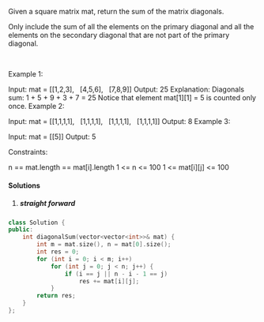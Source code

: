 Given a square matrix mat, return the sum of the matrix diagonals.

Only include the sum of all the elements on the primary diagonal and all the elements on the secondary diagonal that are not part of the primary diagonal.

 

Example 1:


Input: mat = [[1,2,3],
              [4,5,6],
              [7,8,9]]
Output: 25
Explanation: Diagonals sum: 1 + 5 + 9 + 3 + 7 = 25
Notice that element mat[1][1] = 5 is counted only once.
Example 2:

Input: mat = [[1,1,1,1],
              [1,1,1,1],
              [1,1,1,1],
              [1,1,1,1]]
Output: 8
Example 3:

Input: mat = [[5]]
Output: 5
 

Constraints:

n == mat.length == mat[i].length
1 <= n <= 100
1 <= mat[i][j] <= 100


#### Solutions

1. ##### straight forward

```cpp
class Solution {
public:
    int diagonalSum(vector<vector<int>>& mat) {
        int m = mat.size(), n = mat[0].size();
        int res = 0;
        for (int i = 0; i < m; i++)
            for (int j = 0; j < n; j++) {
                if (i == j || n - i - 1 == j)
                    res += mat[i][j];
            }
        return res;
    }
};
```